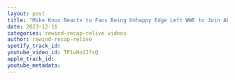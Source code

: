 ```yaml
---
layout: post
title: "Mike Knox Reacts to Fans Being Unhappy Edge Left WWE to Join AEW"
date: 2023-12-16
categories: rewind-recap-relive videos
author: rewind-recap-relive
spotify_track_id: 
youtube_video_id: TP1vHo1IfsQ
apple_track_id: 
youtube_metadata: 
---
```

